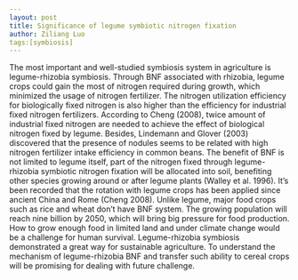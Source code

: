 ```yaml
---
layout: post
title: Significance of legume symbiotic nitrogen fixation
author: Ziliang Luo
tags:[symbiosis]
---
```


The most important and well-studied symbiosis system in agriculture is legume-rhizobia symbiosis. Through BNF associated with rhizobia, legume crops could gain the most of nitrogen required during growth, which minimized the usage of nitrogen fertilizer. The nitrogen utilization efficiency for biologically fixed nitrogen is also higher than the efficiency for industrial fixed nitrogen fertilizers. According to Cheng (2008), twice amount of industrial fixed nitrogen are needed to achieve the effect of biological nitrogen fixed by legume. Besides, Lindemann and Glover (2003) discovered that the presence of nodules seems to be related with high nitrogen fertilizer intake efficiency in common beans. The benefit of BNF is not limited to legume itself, part of the nitrogen fixed through legume-rhizobia symbiotic nitrogen fixation will be allocated into soil, benefiting other species growing around or after legume plants (Walley et al. 1996). It’s been recorded that the rotation with legume crops has been applied since ancient China and Rome (Cheng 2008).
Unlike legume, major food crops such as rice and wheat don’t have BNF system. The growing population will reach nine billion by 2050, which will bring big pressure for food production. How to grow enough food in limited land and under climate change would be a challenge for human survival. Legume-rhizobia symbiosis demonstrated a great way for sustainable agriculture. To understand the mechanism of legume-rhizobia BNF and transfer such ability to cereal crops will be promising for dealing with future challenge.

